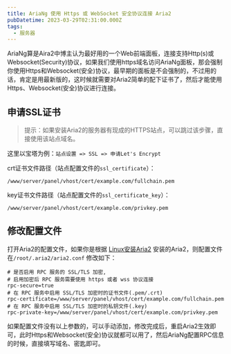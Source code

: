 ```yaml
---
title: AriaNg 使用 Https 或 WebSocket 安全协议连接 Aria2
pubDatetime: 2023-03-29T02:31:00.000Z
tags:
  - 服务器
---
```


AriaNg算是Aira2中博主认为最好用的一个Web前端面板，连接支持Http(s)或Websocket(Security)协议，如果我们使用https域名访问AriaNg面板，那会强制你使用Https和Websocket(安全)协议，最早期的面板是不会强制的，不过用的话，肯定是用最新版的，这时候就需要对Aria2简单的配下证书了，然后才能使用Https、Websocket(安全)协议进行连接。

## 申请SSL证书

> 提示：如果安装Aria2的服务器有现成的HTTPS站点，可以跳过该步骤，直接使用该站点域名。

这里以宝塔为例：`站点设置 => SSL => 申请Let's Encrypt`

crt证书文件路径（站点配置文件的`ssl_certificate`）：

```
/www/server/panel/vhost/cert/example.com/fullchain.pem
```

key证书文件路径（站点配置文件的`ssl_certificate_key`）：

```
/www/server/panel/vhost/cert/example.com/privkey.pem
```

## 修改配置文件

打开Aria2的配置文件，如果你是根据 [Linux安装Aria2][1] 安装的Aria2，则配置文件在`/root/.aria2/aria2.conf`
修改如下：

```
# 是否启用 RPC 服务的 SSL/TLS 加密,
# 启用加密后 RPC 服务需要使用 https 或者 wss 协议连接
rpc-secure=true
# 在 RPC 服务中启用 SSL/TLS 加密时的证书文件(.pem/.crt)
rpc-certificate=/www/server/panel/vhost/cert/example.com/fullchain.pem
# 在 RPC 服务中启用 SSL/TLS 加密时的私钥文件(.key)
rpc-private-key=/www/server/panel/vhost/cert/example.com/privkey.pem
```

如果配置文件没有以上参数的，可以手动添加，修改完成后，重启Aria2生效即可，此时Https和Websocket(安全)协议就都可以用了，然后AriaNg配置RPC信息的时候，直接填写域名、密匙即可。

[1]: https://ponjs.com/archives/11.html
